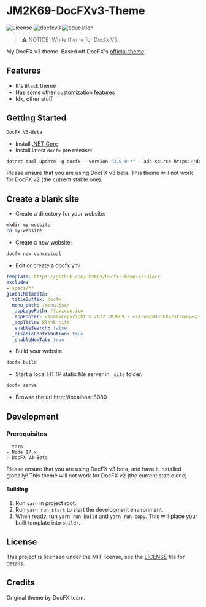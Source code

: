 # JM2K69-DocFXv3-Theme

![License](https://img.shields.io/github/license/JM2K69/Docfx-Theme-v3-White.svg) ![docfxv3](https://img.shields.io/badge/docfx-v3-brightgreen) ![education](https://img.shields.io/static/v1?label=Edcuation&message=Only&color=red)

> :warning: NOTICE: White theme for Docfx V3.

My DocFX v3 theme. Based off DocFX's [official theme](https://github.com/docascode/template).

## Features

- It's `Black` theme
- Has some other customization features
- Idk, other stuff

## Getting Started
`DocFX V3-Beta`

- Install [.NET Core](https://www.microsoft.com/net/download)
- Install latest `docfx` pre release:
```powershell
dotnet tool update -g docfx --version "3.0.0-*" --add-source https://docfx.pkgs.visualstudio.com/docfx/_packaging/docs-public-packages/nuget/v3/index.json
```

Please ensure that you are using DocFX v3 beta. This theme will not work for DocFX v2 (the current stable one).

## Create a blank site
- Create a directory for your website:
```powershell
mkdir my-website
cd my-website
```
- Create a new website:
```powershell
docfx new conceptual
```
- Edit or create a docfx.yml
```yml
template: https://github.com/JM2K69/Docfx-Theme-v3-Black
exclude:
- specs/**
globalMetadata:
  titleSuffix: docfx
  menu_path: /menu.json
  _appLogoPath: /favicon.ico
  _appFooter: <span>Copyright © 2022 JM2K69 - <strong>DocFX</strong></span>
  _appTitle: Blank site
  _enableSearch: false
  _disableContribution: true
  _enableNewTab: true
```
- Build your website.
```powershell
docfx build
```
- Start a local HTTP static file server in `_site` folder. 
```powershell
docfx serve
```
- Browse the url http://localhost:8080 


## Development

### Prerequisites

```
- Yarn
- Node 17.x
- DocFX V3-Beta
```

Please ensure that you are using DocFX v3 beta, and have it installed globally! This theme will not work for DocFX v2 (the current stable one).

#### Building

1. Run `yarn` in project root.
2. Run `yarn run start` to start the development environment.
3. When ready, run `yarn run build` and `yarn run copy`. This will place your built template into `build/`.

## License

This project is licensed under the MIT license, see the [LICENSE](/LICENSE) file for details.

## Credits

Original theme by DocFX team.
